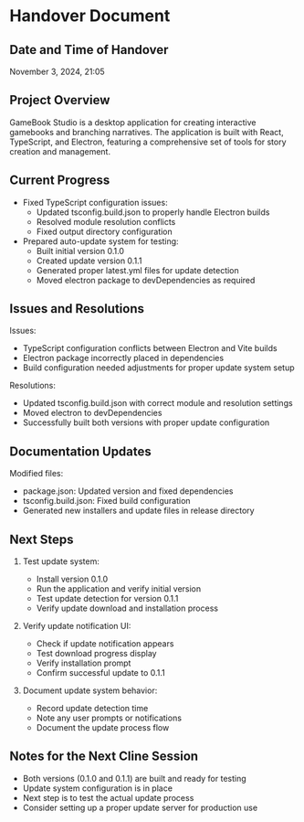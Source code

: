 # Handover Document

## Date and Time of Handover
November 3, 2024, 21:05

## Project Overview
GameBook Studio is a desktop application for creating interactive gamebooks and branching narratives. The application is built with React, TypeScript, and Electron, featuring a comprehensive set of tools for story creation and management.

## Current Progress
- Fixed TypeScript configuration issues:
  - Updated tsconfig.build.json to properly handle Electron builds
  - Resolved module resolution conflicts
  - Fixed output directory configuration
- Prepared auto-update system for testing:
  - Built initial version 0.1.0
  - Created update version 0.1.1
  - Generated proper latest.yml files for update detection
  - Moved electron package to devDependencies as required

## Issues and Resolutions
Issues:
- TypeScript configuration conflicts between Electron and Vite builds
- Electron package incorrectly placed in dependencies
- Build configuration needed adjustments for proper update system setup

Resolutions:
- Updated tsconfig.build.json with correct module and resolution settings
- Moved electron to devDependencies
- Successfully built both versions with proper update configuration

## Documentation Updates
Modified files:
- package.json: Updated version and fixed dependencies
- tsconfig.build.json: Fixed build configuration
- Generated new installers and update files in release directory

## Next Steps
1. Test update system:
   - Install version 0.1.0
   - Run the application and verify initial version
   - Test update detection for version 0.1.1
   - Verify update download and installation process

2. Verify update notification UI:
   - Check if update notification appears
   - Test download progress display
   - Verify installation prompt
   - Confirm successful update to 0.1.1

3. Document update system behavior:
   - Record update detection time
   - Note any user prompts or notifications
   - Document the update process flow

## Notes for the Next Cline Session
- Both versions (0.1.0 and 0.1.1) are built and ready for testing
- Update system configuration is in place
- Next step is to test the actual update process
- Consider setting up a proper update server for production use
